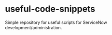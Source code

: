 # useful-code-snippets
Simple repository for useful scripts for ServiceNow development/administration.
